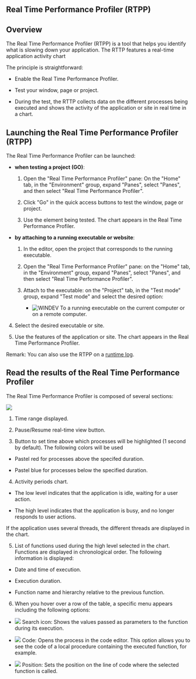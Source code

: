 
## Real Time Performance Profiler (RTPP)
			

<a name="NOTE1"></a>
<a name="NOTE1_1"></a>


## Overview
<a name="overview_ELTTEXTE000159"></a>
The Real Time Performance Profiler (RTPP) is a tool that helps you identify what is slowing down your application. The RTTP features a real-time application activity chart

The principle is straightforward: 

- Enable the Real Time Performance Profiler.

- Test your window, page or project.  

- During the test, the RTTP collects data on the different processes being executed and shows the activity of the application or site in real time in a chart. 




<a name="NOTE2"></a>
<a name="NOTE2_1"></a>


## Launching the Real Time Performance Profiler (RTPP)
<a name="launching_the_real_time_performance_profiler_rtpp_ELTTEXTE000183"></a>
The Real Time Performance Profiler can be launched: 

- **when testing a project (GO)**: 

	1. Open the "Real Time Performance Profiler" pane: On the "Home" tab, in the "Environment" group, expand "Panes", select "Panes", and then select "Real Time Performance Profiler".

	2. Click "Go" in the quick access buttons to test the window, page or project. 

	3. Use the element being tested. The chart appears in the Real Time Performance Profiler. 




- **by attaching to a running executable or website**: 

	1. In the editor, open the project that corresponds to the running executable.  

	2. Open the "Real Time Performance Profiler" pane: on the "Home" tab, in the "Environment" group, expand "Panes", select "Panes", and then select "Real Time Performance Profiler".

	3. Attach to the executable: on the "Project" tab, in the "Test mode" group, expand "Test mode" and select the desired option: 

		- ![WINDEV](https://doc.pcsoft.fr/ext/images/us/WD.png) To a running executable on the current computer or on a remote computer. 




4. Select the desired executable or site. 

5. Use the features of the application or site. The chart appears in the Real Time Performance Profiler. 




Remark: You can also use the RTPP on a [runtime log](../Editeurs/2019030.md). 





<a name="NOTE3"></a>
<a name="NOTE3_1"></a>


## Read the results of the Real Time Performance Profiler
<a name="read_the_results_the_real_time_performance_profiler_ELTTEXTE000207"></a>
The Real Time Performance Profiler is composed of several sections: 


![](https://doc.pcsoft.fr/en-US/images/image.awp?langid=3&name=Analyseur_temps_r%E9el%20-%20HC%20N%B0001.gif)


1. Time range displayed. 

2. Pause/Resume real-time view button. 

3. Button to set time above which processes will be highlighted (1 second by default). The following colors will be used

- Pastel red for processes above the specifed duration. 

- Pastel blue for processes below the specified duration. 




4. Activity periods chart. 

- The low level indicates that the application is idle, waiting for a user action. 

- The high level indicates that the application is busy, and no longer responds to user actions. 


If the application uses several threads, the different threads are displayed in the chart. 

5. List of functions used during the high level selected in the chart. Functions are displayed in chronological order. The following information is displayed: 

- Date and time of execution. 

- Execution duration. 

- Function name and hierarchy relative to the previous function. 




6. When you hover over a row of the table, a specific menu appears including the following options: 

- ![](https://doc.pcsoft.fr/en-US/images/image.awp?langid=3&name=Analyseur_temps_r%E9el%20-%20HC%20N%B0001%203.gif)
 Search icon: Shows the values passed as parameters to the function during its execution. 

- ![](https://doc.pcsoft.fr/en-US/images/image.awp?langid=3&name=Analyseur_temps_r%E9el%20-%20HC%20N%B0001%202.gif)
 Code: Opens the process in the code editor. This option allows you to see the code of a local procedure containing the executed function, for example. 

- ![](https://doc.pcsoft.fr/en-US/images/image.awp?langid=3&name=Analyseur_temps_r%E9el%20-%20HC%20N%B0001%201.gif)
 Position: Sets the position on the line of code where the selected function is called. 





